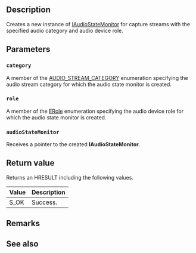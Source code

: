 ## Description

Creates a new instance of [IAudioStateMonitor](https://learn.microsoft.com/windows/win32/api/audiostatemonitorapi/nn-audiostatemonitorapi-iaudiostatemonitor) for capture streams with the specified audio category and audio device role.

## Parameters

### `category`

A member of the [AUDIO_STREAM_CATEGORY](https://learn.microsoft.com/windows/win32/api/audiosessiontypes/ne-audiosessiontypes-audio_stream_category) enumeration specifying the audio stream category for which the audio state monitor is created.

### `role`

A member of the [ERole](https://learn.microsoft.com/windows/win32/api/mmdeviceapi/ne-mmdeviceapi-erole) enumeration specifying the audio device role for which the audio state monitor is created.

### `audioStateMonitor`

Receives a pointer to the created **IAudioStateMonitor**.

## Return value

Returns an HRESULT including the following values.

| Value | Description |
|-------|-------------|
| S_OK | Success. |

## Remarks

## See also